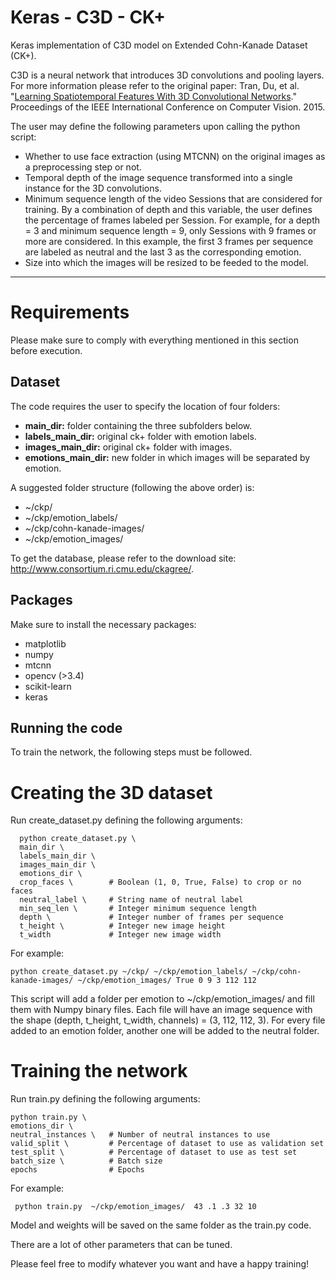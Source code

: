 # Keras - C3D - CK+

Keras implementation of C3D model on Extended Cohn-Kanade Dataset (CK+). 

C3D is a neural network that introduces 3D convolutions and pooling layers. For more information please refer to the original paper:
Tran, Du, et al. "[Learning Spatiotemporal Features With 3D Convolutional Networks](http://www.cv-foundation.org/openaccess/content_iccv_2015/html/Tran_Learning_Spatiotemporal_Features_ICCV_2015_paper.html)." Proceedings of the IEEE International Conference on Computer Vision. 2015.


The user may define the following parameters upon calling the python script:

- Whether to use face extraction (using MTCNN) on the original images as a preprocessing step or not.
- Temporal depth of the image sequence transformed into a single instance for the 3D convolutions.
- Minimum sequence length of the video Sessions that are considered for training. By a combination of depth and this variable, the user defines the percentage of frames labeled per Session. For example, for a depth = 3 and minimum sequence length = 9, only Sessions with 9 frames or more are considered. In this example, the first 3 frames per sequence are labeled as neutral and the last 3 as the corresponding emotion. 
- Size into which the images will be resized to be feeded to the model.
  
---

# Requirements

Please make sure to comply with everything mentioned in this section before execution.

## Dataset

The code requires the user to specify the location of four folders: 

- **main_dir:** folder containing the three subfolders below.
- **labels_main_dir:** original ck+ folder with emotion labels.
- **images_main_dir:** original ck+ folder with images.
- **emotions_main_dir:** new folder in which images will be separated by emotion.

A suggested folder structure (following the above order) is:

- ~/ckp/
- ~/ckp/emotion_labels/
- ~/ckp/cohn-kanade-images/
- ~/ckp/emotion_images/

To get the database, please refer to the download site: http://www.consortium.ri.cmu.edu/ckagree/.

## Packages

Make sure to install the necessary packages:

- matplotlib
- numpy
- mtcnn
- opencv (>3.4)
- scikit-learn
- keras

## Running the code

To train the network, the following steps must be followed.

# Creating the 3D dataset

Run create_dataset.py defining the following arguments:

      python create_dataset.py \
      main_dir \            
      labels_main_dir \     
      images_main_dir \     
      emotions_dir \      
      crop_faces \        # Boolean (1, 0, True, False) to crop or no faces
      neutral_label \     # String name of neutral label
      min_seq_len \       # Integer minimum sequence length
      depth \             # Integer number of frames per sequence
      t_height \          # Integer new image height
      t_width             # Integer new image width

For example:

    python create_dataset.py ~/ckp/ ~/ckp/emotion_labels/ ~/ckp/cohn-kanade-images/ ~/ckp/emotion_images/ True 0 9 3 112 112

This script will add a folder per emotion to ~/ckp/emotion_images/ and fill them with Numpy binary files. Each file will have an image sequence with the shape (depth, t_height, t_width, channels) = (3, 112, 112, 3). For every file added to an emotion folder, another one will be added to the neutral folder. 

# Training the network

Run train.py defining the following arguments:

    python train.py \
    emotions_dir \        
    neutral_instances \   # Number of neutral instances to use
    valid_split \         # Percentage of dataset to use as validation set
    test_split \          # Percentage of dataset to use as test set
    batch_size \          # Batch size
    epochs                # Epochs

For example:

     python train.py  ~/ckp/emotion_images/  43 .1 .3 32 10

Model and weights will be saved on the same folder as the train.py code.

There are a lot of other parameters that can be tuned. 

Please feel free to modify whatever you want and have a happy training!
